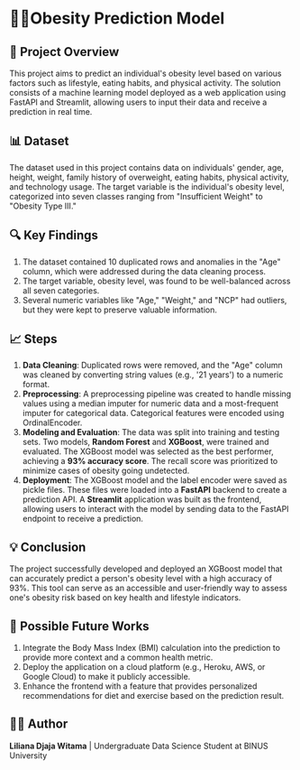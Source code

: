 # 🫃🏻Obesity Prediction Model

## 📌 Project Overview
This project aims to predict an individual's obesity level based on various factors such as lifestyle, eating habits, and physical activity. The solution consists of a machine learning model deployed as a web application using FastAPI and Streamlit, allowing users to input their data and receive a prediction in real time.

## 📊 Dataset
The dataset used in this project contains data on individuals' gender, age, height, weight, family history of overweight, eating habits, physical activity, and technology usage. The target variable is the individual's obesity level, categorized into seven classes ranging from "Insufficient Weight" to "Obesity Type III."

## 🔍 Key Findings
1. The dataset contained 10 duplicated rows and anomalies in the "Age" column, which were addressed during the data cleaning process.
2. The target variable, obesity level, was found to be well-balanced across all seven categories.
3. Several numeric variables like "Age," "Weight," and "NCP" had outliers, but they were kept to preserve valuable information.

## 📈 Steps
1. **Data Cleaning**: Duplicated rows were removed, and the "Age" column was cleaned by converting string values (e.g., '21 years') to a numeric format.
2. **Preprocessing**: A preprocessing pipeline was created to handle missing values using a median imputer for numeric data and a most-frequent imputer for categorical data. Categorical features were encoded using OrdinalEncoder.
3. **Modeling and Evaluation**: The data was split into training and testing sets. Two models, **Random Forest** and **XGBoost**, were trained and evaluated. The XGBoost model was selected as the best performer, achieving a **93% accuracy score**. The recall score was prioritized to minimize cases of obesity going undetected.
4. **Deployment**: The XGBoost model and the label encoder were saved as pickle files. These files were loaded into a **FastAPI** backend to create a prediction API. A **Streamlit** application was built as the frontend, allowing users to interact with the model by sending data to the FastAPI endpoint to receive a prediction.

## 💡 Conclusion
The project successfully developed and deployed an XGBoost model that can accurately predict a person's obesity level with a high accuracy of 93%. This tool can serve as an accessible and user-friendly way to assess one's obesity risk based on key health and lifestyle indicators.

## 🔮 Possible Future Works
1. Integrate the Body Mass Index (BMI) calculation into the prediction to provide more context and a common health metric.
2. Deploy the application on a cloud platform (e.g., Heroku, AWS, or Google Cloud) to make it publicly accessible.
3. Enhance the frontend with a feature that provides personalized recommendations for diet and exercise based on the prediction result.

## 👨‍💻 Author
**Liliana Djaja Witama** | Undergraduate Data Science Student at BINUS University
